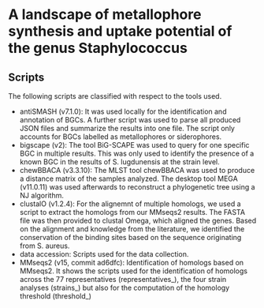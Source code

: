 # A landscape of metallophore synthesis and uptake potential of the genus Staphylococcus
## Scripts 

The following scripts are classified with respect to the tools used.

- antiSMASH (v7.1.0): It was used locally for the identification and annotation of BGCs. A further script was used to parse all produced JSON files and summarize the results into one file. The script only accounts for BGCs labelled as metallophores or siderophores. 
- bigscape (v2): The tool BiG-SCAPE was used to query for one specific BGC in multiple results. This was only used to identify the presence of a known BGC in the results of S. lugdunensis at the strain level. 
- chewBBACA (v3.3.10): The MLST tool chewBBACA was used to produce a distance matrix of the samples analyzed. The desktop tool MEGA (v11.0.11) was used afterwards to reconstruct a phylogenetic tree using a NJ algorithm.
- clustalO (v1.2.4): For the alignemnt of multiple homologs, we used a script to extract the homologs from our MMseqs2 results. The FASTA file was then provided to clustal Omega, which aligned the genes. Based on the alignment and knowledge from the literature, we identified the conservation of the binding sites based on the sequence originating from S. aureus.
- data accession: Scripts used for the data collection. 
- MMseqs2 (v15, commit ad6dfc): Identification of homologs based on MMseqs2. It shows the scripts used for the identification of homologs across the 77 representatives (representatives_), the four strain analyses (strains_) but also for the computation of the homology threshold (threshold_)